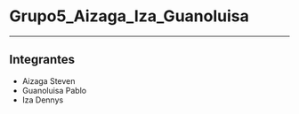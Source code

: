 # Grupo5_Aizaga_Iza_Guanoluisa
--------------------------------
## Integrantes
* Aizaga Steven
* Guanoluisa Pablo
* Iza Dennys
